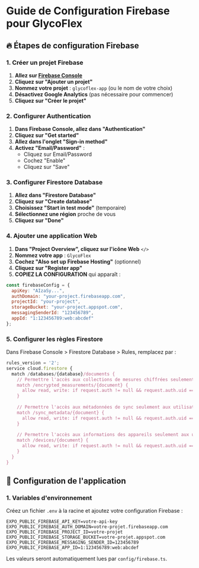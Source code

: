 # Guide de Configuration Firebase pour GlycoFlex

## 🔥 Étapes de configuration Firebase

### 1. Créer un projet Firebase

1. **Allez sur [Firebase Console](https://console.firebase.google.com/)**
2. **Cliquez sur "Ajouter un projet"**
3. **Nommez votre projet** : `glycoflex-app` (ou le nom de votre choix)
4. **Désactivez Google Analytics** (pas nécessaire pour commencer)
5. **Cliquez sur "Créer le projet"**

### 2. Configurer Authentication

1. **Dans Firebase Console, allez dans "Authentication"**
2. **Cliquez sur "Get started"**
3. **Allez dans l'onglet "Sign-in method"**
4. **Activez "Email/Password"** :
   - Cliquez sur Email/Password
   - Cochez "Enable"
   - Cliquez sur "Save"

### 3. Configurer Firestore Database

1. **Allez dans "Firestore Database"**
2. **Cliquez sur "Create database"**
3. **Choisissez "Start in test mode"** (temporaire)
4. **Sélectionnez une région** proche de vous
5. **Cliquez sur "Done"**

### 4. Ajouter une application Web

1. **Dans "Project Overview", cliquez sur l'icône Web** `</>`
2. **Nommez votre app** : `GlycoFlex`
3. **Cochez "Also set up Firebase Hosting"** (optionnel)
4. **Cliquez sur "Register app"**
5. **COPIEZ LA CONFIGURATION** qui apparaît :

```javascript
const firebaseConfig = {
  apiKey: "AIzaSy...",
  authDomain: "your-project.firebaseapp.com",
  projectId: "your-project",
  storageBucket: "your-project.appspot.com",
  messagingSenderId: "123456789",
  appId: "1:123456789:web:abcdef"
};
```

### 5. Configurer les règles Firestore

Dans Firebase Console > Firestore Database > Rules, remplacez par :

```javascript
rules_version = '2';
service cloud.firestore {
  match /databases/{database}/documents {
    // Permettre l'accès aux collections de mesures chiffrées seulement aux utilisateurs authentifiés
    match /encrypted_measurements/{document} {
      allow read, write: if request.auth != null && request.auth.uid == resource.data.userId;
    }
    
    // Permettre l'accès aux métadonnées de sync seulement aux utilisateurs authentifiés
    match /sync_metadata/{document} {
      allow read, write: if request.auth != null && request.auth.uid == resource.data.userId;
    }
    
    // Permettre l'accès aux informations des appareils seulement aux utilisateurs authentifiés
    match /devices/{document} {
      allow read, write: if request.auth != null && request.auth.uid == resource.data.userId;
    }
  }
}
```

## 🔧 Configuration de l'application

### 1. Variables d'environnement

Créez un fichier `.env` à la racine et ajoutez votre configuration Firebase :

```
EXPO_PUBLIC_FIREBASE_API_KEY=votre-api-key
EXPO_PUBLIC_FIREBASE_AUTH_DOMAIN=votre-projet.firebaseapp.com
EXPO_PUBLIC_FIREBASE_PROJECT_ID=votre-projet
EXPO_PUBLIC_FIREBASE_STORAGE_BUCKET=votre-projet.appspot.com
EXPO_PUBLIC_FIREBASE_MESSAGING_SENDER_ID=123456789
EXPO_PUBLIC_FIREBASE_APP_ID=1:123456789:web:abcdef
```

Les valeurs seront automatiquement lues par `config/firebase.ts`.
